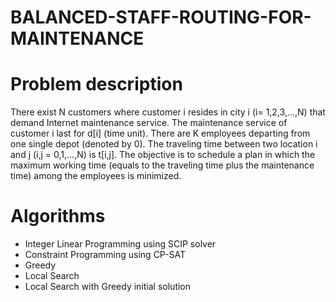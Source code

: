 # BALANCED-STAFF-ROUTING-FOR-MAINTENANCE

# Problem description

There exist N customers where customer i resides in city i (i= 1,2,3,...,N) that demand Internet maintenance service. The maintenance service of customer i last for d[i] (time unit). There are K employees departing from one single depot (denoted by 0). The traveling time between two location i and j (i,j = 0,1,...,N) is t[i,j]. The objective is to schedule a plan in which the maximum working time (equals to the traveling time plus the maintenance time) among the employees is minimized.

# Algorithms
+ Integer Linear Programming using SCIP solver
+ Constraint Programming using CP-SAT 
+ Greedy
+ Local Search
+ Local Search with Greedy initial solution

